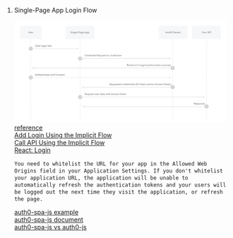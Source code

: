 1. Single-Page App Login Flow  

    ![](auth-sequence-implicit.png)  
    [reference](https://auth0.com/docs/flows/concepts/implicit)  
    [Add Login Using the Implicit Flow](https://auth0.com/docs/flows/guides/implicit/add-login-implicit)  
    [Call API Using the Implicit Flow](https://auth0.com/docs/flows/guides/implicit/call-api-implicit)  
    [React: Login](https://auth0.com/docs/quickstart/spa/react)  
    ```text
    You need to whitelist the URL for your app in the Allowed Web Origins field in your Application Settings. If you don't whitelist your application URL, the application will be unable to automatically refresh the authentication tokens and your users will be logged out the next time they visit the application, or refresh the page.
    ```
    [auth0-spa-js example](https://github.com/auth0-samples/auth0-react-samples)  
    [auth0-spa-js document](https://auth0.github.io/auth0-spa-js/)  
    [auth0-spa-js vs auth0-js](https://github.com/auth0/auth0-spa-js/issues/34)  

